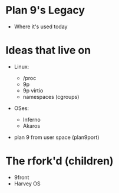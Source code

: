 # Plan 9's Legacy

- Where it's used today


# Ideas that live on

- Linux:
	- /proc
	- 9p
	- 9p virtio
	- namespaces (cgroups)

- OSes:
	- Inferno
	- Akaros

- plan 9 from user space (plan9port)


# The rfork'd (children)

- 9front
- Harvey OS